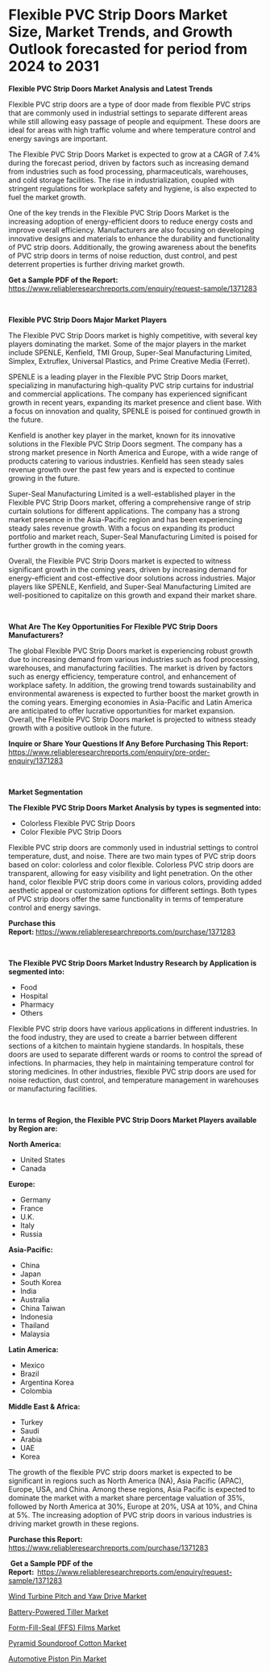 <p><h1>Flexible PVC Strip Doors Market Size, Market Trends, and Growth Outlook forecasted for period from 2024 to 2031</h1></p><p><strong>Flexible PVC Strip Doors Market Analysis and Latest Trends</strong></p>
<p><p>Flexible PVC strip doors are a type of door made from flexible PVC strips that are commonly used in industrial settings to separate different areas while still allowing easy passage of people and equipment. These doors are ideal for areas with high traffic volume and where temperature control and energy savings are important.</p><p>The Flexible PVC Strip Doors Market is expected to grow at a CAGR of 7.4% during the forecast period, driven by factors such as increasing demand from industries such as food processing, pharmaceuticals, warehouses, and cold storage facilities. The rise in industrialization, coupled with stringent regulations for workplace safety and hygiene, is also expected to fuel the market growth.</p><p>One of the key trends in the Flexible PVC Strip Doors Market is the increasing adoption of energy-efficient doors to reduce energy costs and improve overall efficiency. Manufacturers are also focusing on developing innovative designs and materials to enhance the durability and functionality of PVC strip doors. Additionally, the growing awareness about the benefits of PVC strip doors in terms of noise reduction, dust control, and pest deterrent properties is further driving market growth.</p></p>
<p><strong>Get a Sample PDF of the Report:&nbsp;</strong> <a href="https://www.reliableresearchreports.com/enquiry/request-sample/1371283">https://www.reliableresearchreports.com/enquiry/request-sample/1371283</a></p>
<p>&nbsp;</p>
<p><strong>Flexible PVC Strip Doors Major Market Players</strong></p>
<p><p>The Flexible PVC Strip Doors market is highly competitive, with several key players dominating the market. Some of the major players in the market include SPENLE, Kenfield, TMI Group, Super-Seal Manufacturing Limited, Simplex, Extruflex, Universal Plastics, and Prime Creative Media (Ferret). </p><p>SPENLE is a leading player in the Flexible PVC Strip Doors market, specializing in manufacturing high-quality PVC strip curtains for industrial and commercial applications. The company has experienced significant growth in recent years, expanding its market presence and client base. With a focus on innovation and quality, SPENLE is poised for continued growth in the future.</p><p>Kenfield is another key player in the market, known for its innovative solutions in the Flexible PVC Strip Doors segment. The company has a strong market presence in North America and Europe, with a wide range of products catering to various industries. Kenfield has seen steady sales revenue growth over the past few years and is expected to continue growing in the future.</p><p>Super-Seal Manufacturing Limited is a well-established player in the Flexible PVC Strip Doors market, offering a comprehensive range of strip curtain solutions for different applications. The company has a strong market presence in the Asia-Pacific region and has been experiencing steady sales revenue growth. With a focus on expanding its product portfolio and market reach, Super-Seal Manufacturing Limited is poised for further growth in the coming years.</p><p>Overall, the Flexible PVC Strip Doors market is expected to witness significant growth in the coming years, driven by increasing demand for energy-efficient and cost-effective door solutions across industries. Major players like SPENLE, Kenfield, and Super-Seal Manufacturing Limited are well-positioned to capitalize on this growth and expand their market share.</p></p>
<p>&nbsp;</p>
<p><strong>What Are The Key Opportunities For Flexible PVC Strip Doors Manufacturers?</strong></p>
<p><p>The global Flexible PVC Strip Doors market is experiencing robust growth due to increasing demand from various industries such as food processing, warehouses, and manufacturing facilities. The market is driven by factors such as energy efficiency, temperature control, and enhancement of workplace safety. In addition, the growing trend towards sustainability and environmental awareness is expected to further boost the market growth in the coming years. Emerging economies in Asia-Pacific and Latin America are anticipated to offer lucrative opportunities for market expansion. Overall, the Flexible PVC Strip Doors market is projected to witness steady growth with a positive outlook in the future.</p></p>
<p><strong>Inquire or Share Your Questions If Any Before Purchasing This Report:</strong> <a href="https://www.reliableresearchreports.com/enquiry/pre-order-enquiry/1371283">https://www.reliableresearchreports.com/enquiry/pre-order-enquiry/1371283</a></p>
<p>&nbsp;</p>
<p><strong>Market Segmentation</strong></p>
<p><strong>The Flexible PVC Strip Doors Market Analysis by types is segmented into:</strong></p>
<p><ul><li>Colorless Flexible PVC Strip Doors</li><li>Color Flexible PVC Strip Doors</li></ul></p>
<p><p>Flexible PVC strip doors are commonly used in industrial settings to control temperature, dust, and noise. There are two main types of PVC strip doors based on color: colorless and color flexible. Colorless PVC strip doors are transparent, allowing for easy visibility and light penetration. On the other hand, color flexible PVC strip doors come in various colors, providing added aesthetic appeal or customization options for different settings. Both types of PVC strip doors offer the same functionality in terms of temperature control and energy savings.</p></p>
<p><strong>Purchase this Report:&nbsp;</strong><a href="https://www.reliableresearchreports.com/purchase/1371283">https://www.reliableresearchreports.com/purchase/1371283</a></p>
<p>&nbsp;</p>
<p><strong>The Flexible PVC Strip Doors Market Industry Research by Application is segmented into:</strong></p>
<p><ul><li>Food</li><li>Hospital</li><li>Pharmacy</li><li>Others</li></ul></p>
<p><p>Flexible PVC strip doors have various applications in different industries. In the food industry, they are used to create a barrier between different sections of a kitchen to maintain hygiene standards. In hospitals, these doors are used to separate different wards or rooms to control the spread of infections. In pharmacies, they help in maintaining temperature control for storing medicines. In other industries, flexible PVC strip doors are used for noise reduction, dust control, and temperature management in warehouses or manufacturing facilities.</p></p>
<p>&nbsp;</p>
<p><strong>In terms of Region, the Flexible PVC Strip Doors Market Players available by Region are:</strong></p>
<p>
    <p> <strong> North America: </strong>
        <ul>
            <li>United States</li>
            <li>Canada</li>
        </ul>
        </p> 
    <p> <strong> Europe: </strong>
        <ul>
            <li>Germany</li>
            <li>France</li>
            <li>U.K.</li>
            <li>Italy</li>
            <li>Russia</li>
        </ul>
        </p> 
    <p> <strong> Asia-Pacific: </strong>
        <ul>
            <li>China</li>
            <li>Japan</li>
            <li>South Korea</li>
            <li>India</li>
            <li>Australia</li>
            <li>China Taiwan</li>
            <li>Indonesia</li>
            <li>Thailand</li>
            <li>Malaysia</li>
        </ul>
        </p> 
    <p> <strong> Latin America: </strong>
        <ul>
            <li>Mexico</li>
            <li>Brazil</li>
            <li>Argentina Korea</li>
            <li>Colombia</li>
        </ul>
        </p> 
    <p> <strong> Middle East & Africa: </strong>
        <ul>
            <li>Turkey</li>
            <li>Saudi</li>
            <li>Arabia</li>
            <li>UAE</li>
            <li>Korea</li>
        </ul>
    </p>
    </p>
<p><p>The growth of the flexible PVC strip doors market is expected to be significant in regions such as North America (NA), Asia Pacific (APAC), Europe, USA, and China. Among these regions, Asia Pacific is expected to dominate the market with a market share percentage valuation of 35%, followed by North America at 30%, Europe at 20%, USA at 10%, and China at 5%. The increasing adoption of PVC strip doors in various industries is driving market growth in these regions.</p></p>
<p><strong>Purchase this Report: </strong><a href="https://www.reliableresearchreports.com/purchase/1371283">https://www.reliableresearchreports.com/purchase/1371283</a></p>
<p>&nbsp;<strong>Get a Sample PDF of the Report:&nbsp;&nbsp;</strong><a href="https://www.reliableresearchreports.com/enquiry/request-sample/1371283">https://www.reliableresearchreports.com/enquiry/request-sample/1371283</a></p>
<p><strong></strong></p>
<p><p><a href="https://medium.com/@serenaframi/wind-turbine-pitch-and-yaw-drive-market-furnishes-information-on-market-share-market-trends-and-0ae02a891870">Wind Turbine Pitch and Yaw Drive Market</a></p><p><a href="https://medium.com/@javiermante/battery-powered-tiller-market-share-evolution-and-market-growth-trends-2024-2031-c37fadb44bcd">Battery-Powered Tiller Market</a></p><p><a href="https://github.com/Chiragrp22/Market-Research-Report-List-3/blob/main/form-fill-seal-ffs-films-market.md">Form-Fill-Seal (FFS) Films Market</a></p><p><a href="https://github.com/rahu1503/Market-Research-Report-List-2/blob/main/pyramid-soundproof-cotton-market.md">Pyramid Soundproof Cotton Market</a></p><p><a href="https://issuu.com/reportprime-2/docs/automotive-piston-pin-market-size-2030.pptx">Automotive Piston Pin Market</a></p></p>